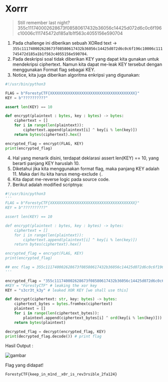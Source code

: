 # Xorrr
>Still remember last night?
>355c111740002628673f08580617432b36056c14425d072d6c0c6f196c10006c111745472d185a1b1f563c4055156e590704
1. Pada challenge ini diberikan sebuah XORed text -> `355c111740002628673f08580617432b36056c14425d072d6c0c6f196c10006c111745472d185a1b1f563c4055156e590704`.
2. Pada deskripsi soal tidak diberikan KEY yang dapat kita gunakan untuk mendekripsi ciphertext. Namun kita dapat me-leak KEY tersebut dengan menggunakan Format flag sebagai KEY. 
3. Notice, kita juga diberikan algoritma enkripsi yang digunakan:

```py
#!/usr/bin/python3

FLAG = b"ForestyCTF{XXXXXXXXXXXXXXXXXXXXXXXXXXXXXXXXXXXXXX}"
KEY = b"??????????"

assert len(KEY) == 10

def encrypt(plaintext : bytes, key : bytes) -> bytes:
    ciphertext = []
    for i in range(len(plaintext)):
        ciphertext.append(plaintext[i] ^ key[i % len(key)])
    return bytes(ciphertext).hex()

encrypted_flag = encrypt(FLAG, KEY) 
print(encrypted_flag)
```

4. Hal yang menarik disini, terdapat deklarasi assert len(KEY) == 10, yang berarti panjang KEY haruslah 10.
5. Diketahui jika kita menggunakan format flag, maka panjang KEY adalah 11. Maka dari itu kita harus meng-exclude `{`.
6. Kita dapat me-reverse logic pada source code.
7. Berikut adalah modified scriptnya:

```py
#!/usr/bin/python3
'''
FLAG = b"ForestyCTF{XXXXXXXXXXXXXXXXXXXXXXXXXXXXXXXXXXXXXX}"
KEY = b"??????????"

assert len(KEY) == 10

def encrypt(plaintext : bytes, key : bytes) -> bytes:
    ciphertext = []
    for i in range(len(plaintext)):
        ciphertext.append(plaintext[i] ^ key[i % len(key)])
    return bytes(ciphertext).hex()

encrypted_flag = encrypt(FLAG, KEY) 
print(encrypted_flag)

## enc flag = 355c111740002628673f08580617432b36056c14425d072d6c0c6f196c10006c111745472d185a1b1f563c4055156e590704
'''

encrypted_flag = "355c111740002628673f08580617432b36056c14425d072d6c0c6f196c10006c111745472d185a1b1f563c4055156e590704"
#KEY = "ForestyCTF" # leaking the xor key
KEY = "s3cr3t_k3y" # leaked XOR KEY [we shall use this]

def decrypt(ciphertext: str, key: bytes) -> bytes:
    ciphertext_bytes = bytes.fromhex(ciphertext)
    plaintext = []
    for i in range(len(ciphertext_bytes)):
        plaintext.append(ciphertext_bytes[i] ^ ord(key[i % len(key)]))
    return bytes(plaintext)

decrypted_flag = decrypt(encrypted_flag, KEY)
print(decrypted_flag.decode()) # print flag
```
Hasil Output :

![gambar](https://github.com/Valcar-ies/Writeup-CTF-Foresty-Hacker-Class/assets/84186470/c3e7d407-5fee-4dee-9270-24045005da4e)

Flag yang didapat!
```console
ForestyCTF{keep_in_m1nd__x0r_is_rev3rsible_2fa124}
```



